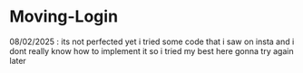 # Moving-Login
08/02/2025 : its not perfected yet i tried some code that i saw on insta and i dont really know how to implement it so i tried my best here gonna try again later
